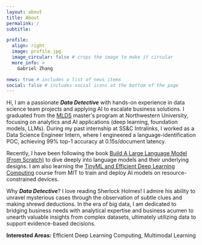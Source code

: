 ```yaml
---
layout: about
title: About
permalink: /
subtitle:

profile:
  align: right
  image: profile.jpg
  image_circular: false # crops the image to make it circular
  more_info: >
    Gabriel Zhang

news: true # includes a list of news items
social: false # includes social icons at the bottom of the page
---
```


Hi, I am a passionate **_Data Detective_** with hands-on experience in data science team projects and applying AI to escalate business solutions. I graduated from the [MLDS](https://www.mccormick.northwestern.edu/machine-learning-data-science) master's program at Northwestern University, focusing on analytics and AI applications (deep learning, foundation models, LLMs). During my past internship at SS&C Intralinks, I worked as a Data Science Engineer Intern, where I engineered a language-identification POC, achieving 99% top-1 accuracy at 0.15s/document latency.

Recently, I have been following the book [Build A Large Language Model (From Scratch)](https://www.manning.com/books/build-a-large-language-model-from-scratch) to dive deeply into language models and their underlying designs. I am also learning the [TinyML and Efficient Deep Learning Computing](https://hanlab.mit.edu/courses/2024-fall-65940) course from MIT to train and deploy AI models on resource-constrained devices.

Why **_Data Detective_**? I love reading Sherlock Holmes! I admire his ability to unravel mysterious cases through the observation of subtle clues and making shrewd deductions. In the era of big data, I am dedicated to bridging business needs with analytical expertise and business acumen to unearth valuable insights from complex datasets, ultimately utilizing data to support evidence-based decisions.

**Interested Areas:** Efficient Deep Learning Computing, Multimodal Learning
